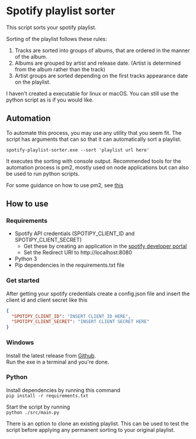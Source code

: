 # Spotify playlist sorter
This script sorts your spotify playlist.  

Sorting of the playlist follows these rules:
1. Tracks are sorted into groups of albums, that are ordered in the manner of the album.
2. Albums are grouped by artist and release date. (Artist is determined from the album rather than the track)
3. Artist groups are sorted depending on the first tracks appearance date on the playlist.

I haven't created a executable for linux or macOS. 
You can still use the python script as is if you would like.

## Automation
To automate this process, you may use any utility that you seem fit.
The script has arguments that can so that it can automatically sort a playlist.

```
spotify-playlist-sorter.exe --sort 'playlist url here'
```

It executes the sorting with console output.
Recommended tools for the automation process is pm2, mostly used on node applications but can also be used to run python
scripts.

For some guidance on how to use pm2, see [this](https://pm2.keymetrics.io/docs/usage/quick-start/)


## How to use
### Requirements
- Spotify API credentials (SPOTIPY_CLIENT_ID and SPOTIPY_CLIENT_SECRET)
    - Get these by creating an application in the [spotify developer portal](https://developer.spotify.com/dashboard/applications)
    - Set the Redirect URI to http://localhost:8080
- Python 3
- Pip dependencies in the requirements.txt file

### Get started
After getting your spotify credentials create a config.json file and insert the client id and client secret like this
```json
{
  "SPOTIPY_CLIENT_ID": "INSERT CLIENT ID HERE",
  "SPOTIPY_CLIENT_SECRET": "INSERT CLIENT SECRET HERE"
}
```

### Windows
Install the latest release from [Github](https://github.com/ItsOnlyGame/my-spotify-playlist-sorter/releases).  
Run the exe in a terminal and you're done.

### Python
Install dependencies by running this command  
<code>pip install -r requirements.txt</code>  

Start the script by running  
<code>python ./src/main.py</code>

There is an option to clone an existing playlist. This can be used to test the script before applying any permanent sorting to your original playlist. 